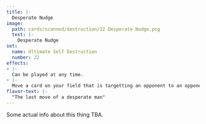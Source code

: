 ```yaml
---
title: |-
  Desperate Nudge
image: 
  path: cards/scanned/destruction/22 Desperate Nudge.png
  text: |-
    Desperate Nudge
set:
  name: Ultimate Self Destruction
  number: 22
effects: 
- |-
  Can be played at any time.
- |-
  Move a card on your field that is targetting an opponent to an opponent's field and it now targets you instead.
flavor-text: |-
  "The last move of a desperate man"
---
```

Some actual info about this thing TBA.

